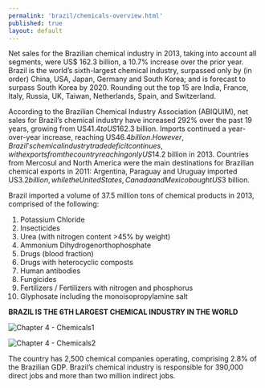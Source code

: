 ```yaml
--- 
permalink: 'brazil/chemicals-overview.html' 
published: true 
layout: default
---
```

Net sales for the Brazilian chemical industry in 2013, taking into account all segments, were US$ 162.3 billion, a 10.7% increase over the prior year. Brazil is the world’s sixth-largest chemical industry, surpassed only by (in order) China, USA, Japan, Germany and South Korea; and is forecast to surpass South Korea by 2020. Rounding out the top 15 are India, France, Italy, Russia, UK, Taiwan, Netherlands, Spain, and Switzerland.

According to the Brazilian Chemical Industry Association (ABIQUIM), net sales for Brazil’s chemical industry have increased 292% over the past 19 years, growing from US$41.4 to US$162.3 billion. Imports continued a year-over-year increase, reaching US$46.4 billion. However, Brazil’s chemical industry trade deficit continues, with exports from the country reaching only US$14.2 billion in 2013. Countries from Mercosul and North America were the main destinations for Brazilian chemical exports in 2011: Argentina, Paraguay and Uruguay imported US$3.2 billion, while the United States, Canada and Mexico bought US$3 billion.

Brazil imported a volume of 37.5 million tons of chemical products in 2013, comprised of the following:

1. Potassium Chloride 
2. Insecticides
3. Urea (with nitrogen content >45% by weight) 
4. Ammonium Dihydrogenorthophosphate 
5. Drugs (blood fraction)
6. Drugs with heterocyclic composts 
7. Human antibodies
8. Fungicides 
9. Fertilizers / Fertilizers with nitrogen and phosphorus 
10. Glyphosate including the monoisopropylamine salt

**BRAZIL IS THE 6TH LARGEST CHEMICAL INDUSTRY IN THE WORLD**

![Chapter 4 - Chemicals1](../images/chap4-chemicals1.png)

![Chapter 4 - Chemicals2](../images/chap4-chemicals2.png)

The country has 2,500 chemical companies operating, comprising 2.8% of the Brazilian GDP. Brazil’s chemical industry is responsible for 390,000 direct jobs and more than two million indirect jobs.
